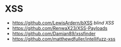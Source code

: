 # XSS

* https://github.com/LewisArdern/bXSS _blind XSS_
* https://github.com/RenwaX23/XSS-Payloads
* https://github.com/Damian89/xssfinder
* https://github.com/matthewdfuller/intellifuzz-xss
